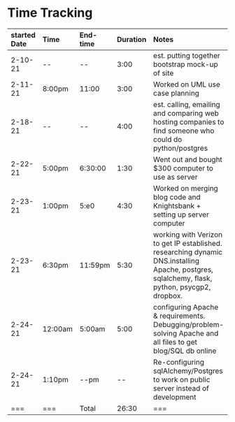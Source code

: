 # Time Tracking

|started Date|Time|End-time|Duration|Notes|
|:---|:---|:---|:---|:--|
|2-10-21|--|--|3:00|est. putting together bootstrap mock-up of site|
|2-11-21|8:00pm|11:00|3:00|Worked on UML use case planning|
|2-18-21|--|--|4:00|est. calling, emailing and comparing web hosting companies to find someone who could do python/postgres|
|2-22-21|5:00pm|6:30:00|1:30|Went out and bought $300 computer to use as server|
|2-23-21|1:00pm|5:e0|4:30|Worked on merging blog code and Knightsbank + setting up server computer|
|2-23-21|6:30pm|11:59pm|5:30|working with Verizon to get IP established. researching dynamic DNS.installing Apache, postgres, sqlalchemy, flask, python, psycgp2, dropbox.  |
|2-24-21|12:00am|5:00am|5:00|configuring Apache & requirements. Debugging/problem-solving Apache and all files to get blog/SQL db online|
|2-24-21|1:10pm|--pm|--|Re-configuring sqlAlchemy/Postgres to work on public server instead of development  |
|===|===|Total|26:30|===|